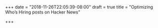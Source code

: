 +++
date = "2018-11-26T22:05:39-08:00"
draft = true
title = "Optimizing Who’s Hiring posts on Hacker News"

+++
